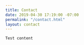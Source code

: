 ```yaml
---
title: Contact
date: 2019-04-30 17:19:00 -07:00
permalink: "/contact.html"
layout: contact
---
```


    Test content